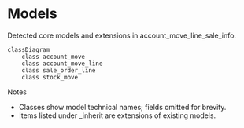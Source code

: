 # Models

Detected core models and extensions in account_move_line_sale_info.

```mermaid
classDiagram
    class account_move
    class account_move_line
    class sale_order_line
    class stock_move
```

Notes
- Classes show model technical names; fields omitted for brevity.
- Items listed under _inherit are extensions of existing models.
